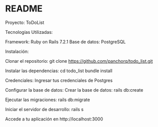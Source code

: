 # README

Proyecto: ToDoList

Tecnologías Utilizadas:

Framework: Ruby on Rails 7.2.1
Base de datos: PostgreSQL

Instalación:

Clonar el repositorio:
git clone https://github.com/panchorq/todo_list.git

Instalar las dependencias:
cd todo_list
bundle install

Credenciales: 
Ingresar tus credenciales de Postgres

Configurar la base de datos:
Crear la base de datos:
rails db:create

Ejecutar las migraciones:
rails db:migrate

Iniciar el servidor de desarrollo:
rails s

Accede a tu aplicación en http://localhost:3000

